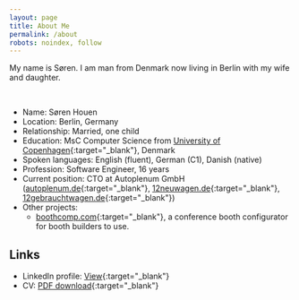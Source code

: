 ```yaml
---
layout: page
title: About Me
permalink: /about
robots: noindex, follow
---
```

My name is Søren. I am man from Denmark now living in Berlin with my wife and daughter.

<br>

- Name: Søren Houen
- Location: Berlin, Germany
- Relationship: Married, one child
- Education: MsC Computer Science from [University of Copenhagen](https://studies.ku.dk/masters/computer-science/){:target="_blank"}, Denmark
- Spoken languages: English (fluent), German (C1), Danish (native)
- Profession: Software Engineer, 16 years
- Current position: CTO at Autoplenum GmbH <br> ([autoplenum.de](https://www.autoplenum.de){:target="_blank"}, [12neuwagen.de](https://www.12neuwagen.de){:target="_blank"}, [12gebrauchtwagen.de](https://www.12gebrauchtwagen.de){:target="_blank"})
- Other projects: 
  - [boothcomp.com](https://boothcomp.com){:target="_blank"}, a conference booth configurator for booth builders to use.

## Links
- LinkedIn profile: [View](https://www.linkedin.com/in/shouen){:target="_blank"}
- CV: [PDF download](https://www.dropbox.com/s/0t4gqn50vt9flnk/CV_condensed.pdf?dl=1){:target="_blank"}
